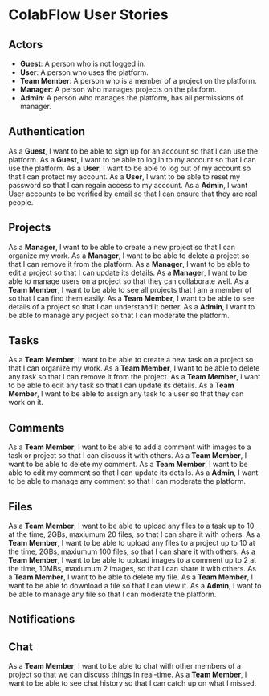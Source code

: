 # ColabFlow User Stories

## Actors

  - **Guest**: A person who is not logged in.
  - **User**: A person who uses the platform.
  - **Team Member**: A person who is a member of a project on the platform.
  - **Manager**: A person who manages projects on the platform.
  - **Admin**: A person who manages the platform, has all permissions of manager.

## Authentication

As a **Guest**, I want to be able to sign up for an account so that I can use the platform.
As a **Guest**, I want to be able to log in to my account so that I can use the platform.
As a **User**, I want to be able to log out of my account so that I can protect my account.
As a **User**, I want to be able to reset my password so that I can regain access to my account.
As a **Admin**, I want User accounts to be verified by email so that I can ensure that they are real people.

## Projects

As a **Manager**, I want to be able to create a new project so that I can organize my work.
As a **Manager**, I want to be able to delete a project so that I can remove it from the platform.
As a **Manager**, I want to be able to edit a project so that I can update its details.
As a **Manager**, I want to be able to manage users on a project so that they can collaborate well.
As a **Team Member**, I want to be able to see all projects that I am a member of so that I can find them easily.
As a **Team Member**, I want to be able to see details of a project so that I can understand it better.
As a **Admin**, I want to be able to manage any project so that I can moderate the platform.

## Tasks

As a **Team Member**, I want to be able to create a new task on a project so that I can organize my work.
As a **Team Member**, I want to be able to delete any task so that I can remove it from the project.
As a **Team Member**, I want to be able to edit any task so that I can update its details.
As a **Team Member**, I want to be able to assign any task to a user so that they can work on it.

## Comments

As a **Team Member**, I want to be able to add a comment with images to a task or project so that I can discuss it with others.
As a **Team Member**, I want to be able to delete my comment.
As a **Team Member**, I want to be able to edit my comment so that I can update its details.
As a **Admin**, I want to be able to manage any comment so that I can moderate the platform.

## Files

As a **Team Member**, I want to be able to upload any files to a task up to 10 at the time, 2GBs, maxiumum 20 files, so that I can share it with others.
As a **Team Member**, I want to be able to upload any files to a project up to 10 at the time, 2GBs, maxiumum 100 files, so that I can share it with others.
As a **Team Member**, I want to be able to upload images to a comment up to 2 at the time, 10MBs, maxiumum 2 images, so that I can share it with others.
As a **Team Member**, I want to be able to delete my file.
As a **Team Member**, I want to be able to download a file so that I can view it.
As a **Admin**, I want to be able to manage any file so that I can moderate the platform.

## Notifications

## Chat

As a **Team Member**, I want to be able to chat with other members of a project so that we can discuss things in real-time.
As a **Team Member**, I want to be able to see chat history so that I can catch up on what I missed.
